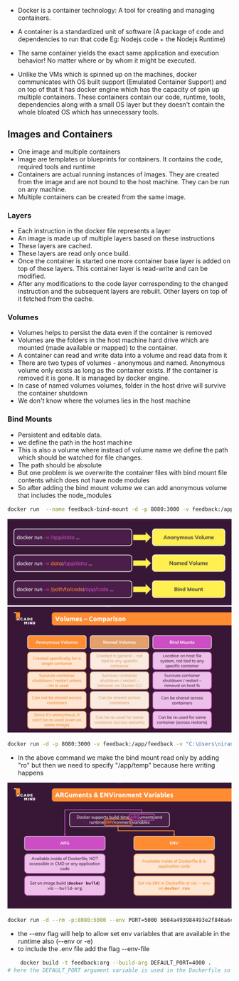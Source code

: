 - Docker is a container technology: A tool for creating and managing containers.
- A container is a standardized unit of software (A package of code and dependencies to run that code Eg: Nodejs code + the Nodejs Runtime)
- The same container yields the exact same application and execution behavior! No matter where or by whom it might be executed.

 - Unlike the VMs which is spinned up on the machines, docker communicates with  OS built support (Emulated Container Support) and on top of that it has docker engine which has the capacity of spin up multiple containers. These containers contain our code, runtime, tools, dependencies along with a small OS layer but they doesn't contain the whole bloated OS which has  unnecessary tools.


 ## Images and Containers
- One image and multiple containers
- Image  are templates or blueprints for containers. It contains the code, required tools and runtime
-  Containers are actual running instances of images. They are created from the image and are not bound to the host machine. They can be run on any machine.
-  Multiple containers can be created from the same image.
  
### Layers
- Each instruction in the docker file represents a layer
- An image is made up of multiple layers based on these instructions
- These layers are cached.
- These layers are read only once build.
- Once the container is started one more container base layer is added on top of these layers. This container layer is read-write and can be modified.
- After any modifications to the code layer corresponding to the changed instruction  and the subsequent layers are rebuilt. Other layers on top of it fetched from the cache.

### Volumes
- Volumes helps to persist the data even if the container is removed
- Volumes are the folders in the host machine hard drive which are mounted (made available or mapped) to the container.
- A container can read and write data into a volume and read data from it
- There are two types of volumes - anonymous and named. Anonymous volume only exists as long as the container exists. If the container is removed it is gone. It is managed by docker engine.
- In case of named volumes volumes, folder in the host drive  will survive the container shutdown
- We don't know where the volumes lies in the host machine

### Bind Mounts
- Persistent and editable data.
- we define the path in the host machine
- This is also a volume where instead of volume name we define the path which should be watched for file changes.
- The path should be absolute
- But one problem is we overwrite the container files with bind mount file contents which does not have node modules
- So after adding the bind mount volume we can add anonymous volume that includes the node_modules
```bash
docker run  --name feedback-bind-mount -d -p 8080:3000 -v feedback:/app/feedback -v "C:\Users\niranjan.santhosh\DATA\personal\practise\docker-course\app-volumes:/app" -v /app/node_modules bdb7347e347f
```
![alt text](snapshots/image-1.png)
![alt text](snapshots/image-2.png)

```bash
docker run -d -p 8080:3000 -v feedback:/app/feedback -v "C:\Users\niranjan.santhosh\DATA\personal\practise\docker-course\app-volumes:/app:ro" -v /app/node_modules -v /app/temp  bdb7347e347f
 ```
- In the above command we make the bind mount read only by adding "ro" but then we need to specify "/app/temp" because here writing happens

![alt text](snapshots/image-3.png)

```bash
docker run -d --rm -p:8080:5000 --env PORT=5000 b604a493984493e2f846a6c6ac5bf13dc5173ba5d783c793fce1182e989ca309 
```
- the --env flag will help to allow set env variables that are available in the runtime also (--env or -e)
- to include the .env file add the flag --env-file

```bash
    docker build -t feedback:arg --build-arg DEFAULT_PORT=4000 . 
# here the DEFAULT_PORT argument variable is used in the Dockerfile so that when we build the docker image we will be using this value in the runtime
 ```